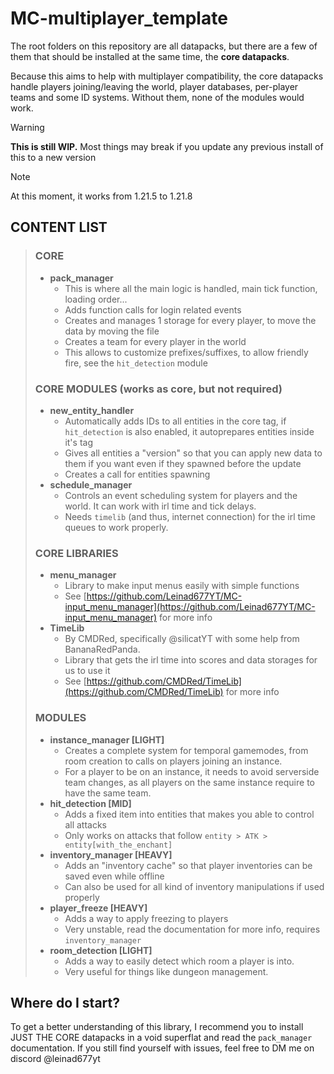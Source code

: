 # MC-multiplayer_template

The root folders on this repository are all datapacks, but there are a few of them that should be installed at the same time, the **core datapacks**.

Because this aims to help with multiplayer compatibility, the core datapacks handle players joining/leaving the world, player databases, per-player teams and some ID systems. 
Without them, none of the modules would work.

> [!WARNING]
> **This is still WIP.** Most things may break if you update any previous install of this to a new version

> [!NOTE]
> At this moment, it works from 1.21.5 to 1.21.8

## CONTENT LIST

> ### CORE
> - **pack_manager**
>   - This is where all the main logic is handled, main tick function, loading order...
>   - Adds function calls for login related events
>   - Creates and manages 1 storage for every player, to move the data by moving the file
>   - Creates a team for every player in the world
>   - This allows to customize prefixes/suffixes, to allow friendly fire, see the `hit_detection` module
> ### CORE MODULES (works as core, but not required)
> - **new_entity_handler**
>   - Automatically adds IDs to all entities in the core tag, if `hit_detection` is also enabled, it autoprepares entities inside it's tag
>   - Gives all entities a "version" so that you can apply new data to them if you want even if they spawned before the update
>   - Creates a call for entities spawning
> - **schedule_manager**
>   - Controls an event scheduling system for players and the world. It can work with irl time and tick delays. 
>   - Needs `timelib` (and thus, internet connection) for the irl time queues to work properly.
> ### CORE LIBRARIES
> - **menu_manager**
>   - Library to make input menus easily with simple functions
>   - See [https://github.com/Leinad677YT/MC-input_menu_manager](https://github.com/Leinad677YT/MC-input_menu_manager) for more info
> - **TimeLib**
>   - By CMDRed, specifically @silicatYT with some help from BananaRedPanda. 
>   - Library that gets the irl time into scores and data storages for us to use it
>   - See [https://github.com/CMDRed/TimeLib](https://github.com/CMDRed/TimeLib) for more info
> ### MODULES
> - **instance_manager [LIGHT]**
>   - Creates a complete system for temporal gamemodes, from room creation to calls on players joining an instance.
>   - For a player to be on an instance, it needs to avoid serverside team changes, as all players on the same instance require to have the same team.
> - **hit_detection [MID]**
>   - Adds a fixed item into entities that makes you able to control all attacks
>   - Only works on attacks that follow `entity > ATK > entity[with_the_enchant]`
> - **inventory_manager [HEAVY]**
>   - Adds an "inventory cache" so that player inventories can be saved even while offline
>   - Can also be used for all kind of inventory manipulations if used properly
> - **player_freeze [HEAVY]**
>   - Adds a way to apply freezing to players
>   - Very unstable, read the documentation for more info, requires `inventory_manager`
> - **room_detection [LIGHT]**
>   - Adds a way to easily detect which room a player is into.
>   - Very useful for things like dungeon management.

## Where do I start?

To get a better understanding of this library, I recommend you to install JUST THE CORE datapacks in a void superflat and read the `pack_manager` documentation.
If you still find yourself with issues, feel free to DM me on discord @leinad677yt
